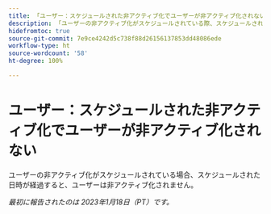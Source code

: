 ```yaml
---
title: 「ユーザー：スケジュールされた非アクティブ化でユーザーが非アクティブ化されない」
description: 「ユーザーの非アクティブ化がスケジュールされている際、スケジュールされた日時が経過しても、ユーザーは非アクティブ化されません。」
hidefromtoc: true
source-git-commit: 7e9ce4242d5c738f88d26156137853dd48086ede
workflow-type: ht
source-wordcount: '58'
ht-degree: 100%

---
```



# ユーザー：スケジュールされた非アクティブ化でユーザーが非アクティブ化されない

ユーザーの非アクティブ化がスケジュールされている場合、スケジュールされた日時が経過すると、ユーザーは非アクティブ化されません。

_最初に報告されたのは 2023年1月18日（PT）です。_

